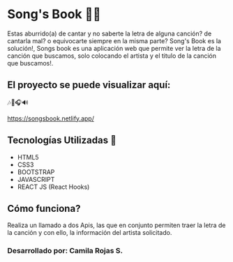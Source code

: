 

# Song's Book  📘🎼

Estas aburrido(a) de cantar y no saberte la letra de alguna canción? de cantarla mal? o equivocarte siempre en la misma  parte? Song's Book es la solución!, Songs book es  una aplicación web que permite ver la letra de la canción que buscamos, solo colocando el artista y el titulo de la canción que buscamos!. 


## El proyecto se puede visualizar aquí: 
🎶🎵🎧🔊

https://songsbook.netlify.app/

## Tecnologías Utilizadas 🧰

- HTML5
- CSS3 
- BOOTSTRAP
- JAVASCRIPT
- REACT JS (React Hooks)

## Cómo funciona? 
Realiza un llamado a dos Apis, las que en conjunto permiten traer la letra de la canción y con ello, la información del artista solicitado. 

### Desarrollado por: Camila Rojas S. 

